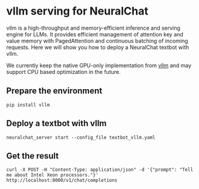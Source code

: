 # vllm serving for NeuralChat

vllm is a high-throughput and memory-efficient inference and serving engine for LLMs. It provides efficient management of attention key and value memory with PagedAttention and continuous batching of incoming requests. Here we will show you how to deploy a NeuralChat textbot with vllm.

We currently keep the native GPU-only implementation from [vllm](https://github.com/vllm-project/vllm) and may support CPU based optimization in the future.


## Prepare the environment

```
pip install vllm
```

## Deploy a textbot with vllm

```
neuralchat_server start --config_file textbot_vllm.yaml
```

## Get the result

```
curl -X POST -H "Content-Type: application/json" -d '{"prompt": "Tell me about Intel Xeon processors."}' http://localhost:8000/v1/chat/completions
```